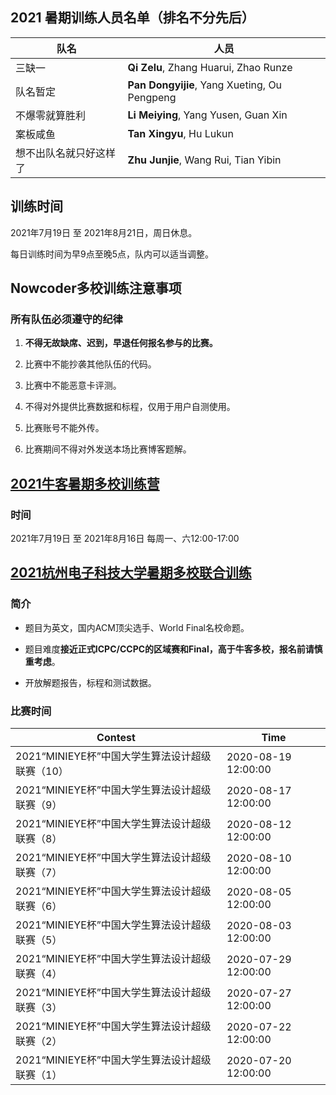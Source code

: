 ## 2021 暑期训练人员名单（排名不分先后）

| 队名                   | 人员                                       |
| ---------------------- | ------------------------------------------ |
| 三缺一                 | **Qi Zelu**, Zhang Huarui, Zhao Runze      |
| 队名暂定               | **Pan Dongyijie**, Yang Xueting, Ou Pengpeng |
| 不爆零就算胜利         | **Li Meiying**, Yang Yusen, Guan Xin         |
| 案板咸鱼               | **Tan Xingyu**, Hu Lukun                    |
| 想不出队名就只好这样了 | **Zhu Junjie**, Wang Rui, Tian Yibin         |

## 训练时间

2021年7月19日 至 2021年8月21日，周日休息。

每日训练时间为早9点至晚5点，队内可以适当调整。

## Nowcoder多校训练注意事项


### 所有队伍必须遵守的纪律

1.  **不得无故缺席、迟到，早退任何报名参与的比赛。**

2.  比赛中不能抄袭其他队伍的代码。

3.  比赛中不能恶意卡评测。

4.  不得对外提供比赛数据和标程，仅用于用户自测使用。

5.  比赛账号不能外传。

6.  比赛期间不得对外发送本场比赛博客题解。

## [2021牛客暑期多校训练营](https://ac.nowcoder.com/acm/contest/vip-index?&headNav=www)

### 时间

2021年7月19日 至 2021年8月16日 每周一、六12:00-17:00

## [2021杭州电子科技大学暑期多校联合训练](http://acm.hdu.edu.cn/contests/contest_list.php)

### 简介

- 题目为英文，国内ACM顶尖选手、World Final名校命题。

- 题目难度**接近正式ICPC/CCPC的区域赛和Final，高于牛客多校，报名前请慎重考虑**。

- 开放解题报告，标程和测试数据。

### 比赛时间

| Contest                                         | Time                  |
| ----------------------------------------------- | --------------------- |
| 2021“MINIEYE杯”中国大学生算法设计超级联赛（10） | 2020\-08\-19 12:00:00 |
| 2021“MINIEYE杯”中国大学生算法设计超级联赛（9）  | 2020\-08\-17 12:00:00 |
| 2021“MINIEYE杯”中国大学生算法设计超级联赛（8）  | 2020\-08\-12 12:00:00 |
| 2021“MINIEYE杯”中国大学生算法设计超级联赛（7）  | 2020\-08\-10 12:00:00 |
| 2021“MINIEYE杯”中国大学生算法设计超级联赛（6）  | 2020\-08\-05 12:00:00 |
| 2021“MINIEYE杯”中国大学生算法设计超级联赛（5）  | 2020\-08\-03 12:00:00 |
| 2021“MINIEYE杯”中国大学生算法设计超级联赛（4）  | 2020\-07\-29 12:00:00 |
| 2021“MINIEYE杯”中国大学生算法设计超级联赛（3）  | 2020\-07\-27 12:00:00 |
| 2021“MINIEYE杯”中国大学生算法设计超级联赛（2）  | 2020\-07\-22 12:00:00 |
| 2021“MINIEYE杯”中国大学生算法设计超级联赛（1）  | 2020\-07\-20 12:00:00 |